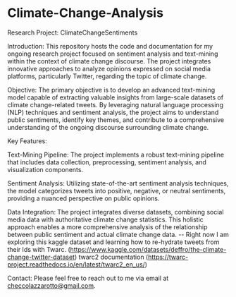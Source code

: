 # Climate-Change-Analysis

Research Project: ClimateChangeSentiments

Introduction:
This repository hosts the code and documentation for my ongoing research project focused on sentiment analysis and text-mining within the context of climate change discourse. The project integrates innovative approaches to analyze opinions expressed on social media platforms, particularly Twitter, regarding the topic of climate change.

Objective:
The primary objective is to develop an advanced text-mining model capable of extracting valuable insights from large-scale datasets of climate change-related tweets. By leveraging natural language processing (NLP) techniques and sentiment analysis, the project aims to understand public sentiments, identify key themes, and contribute to a comprehensive understanding of the ongoing discourse surrounding climate change.

Key Features:

Text-Mining Pipeline: The project implements a robust text-mining pipeline that includes data collection, preprocessing, sentiment analysis, and visualization components.

Sentiment Analysis: Utilizing state-of-the-art sentiment analysis techniques, the model categorizes tweets into positive, negative, or neutral sentiments, providing a nuanced perspective on public opinions.

Data Integration: The project integrates diverse datasets, combining social media data with authoritative climate change statistics. This holistic approach enables a more comprehensive analysis of the relationship between public sentiment and actual climate change data. -- Right now I am exploring this kaggle dataset and learning how to re-hydrate tweets from their Ids with Twarc. (https://www.kaggle.com/datasets/deffro/the-climate-change-twitter-dataset) twarc2 documentation (https://twarc-project.readthedocs.io/en/latest/twarc2_en_us/)


Contact:
Please feel free to reach out to me via email at checcolazzarotto@gmail.com.

